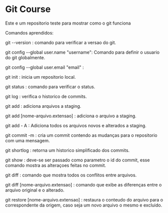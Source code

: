 # Git Course

Este e um repositorio teste para mostrar como o git funciona

Comandos aprendidos: 

git --version : comando para verificar a versao do git.

git config --global user.name "username": Comando para definir o usuario do git globalmente.

git config --global user.email "email" : 

git init : inicia um repositorio local.

git status : comando para verificar o status.

git log : verifica o historico de commits.

git add : adiciona arquivos a staging.

git add [nome-arquivo.extensao] : adiciona o arquivo a staging.

git add - A : Adiciona todos os arquivos novos e alterados a staging.

git commit -m  : cria um commit contendo as mudanças para o repositorio com uma mensagem.

git shortlog : retorna um historico simplificado dos commits.

git show : deve-se ser passado como parametro o id do commit, esse comando mostra as alteraçoes feitas no commit.

git diff : comando que mostra todos os conflitos entre arquivos.

git diff [nome-arquivo.extensao] : comando que exibe as diferenças entre o arquivo original e o alterado.

git restore [nome-arquivo.extensao] : restaura o conteudo do arquivo para o correspondente da origem, caso seja um novo arquivo o mesmo e excluido. 
